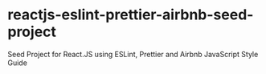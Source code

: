 # reactjs-eslint-prettier-airbnb-seed-project
Seed Project for React.JS using ESLint, Prettier and Airbnb JavaScript Style Guide
